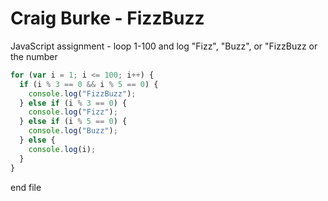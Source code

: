 # Craig Burke - FizzBuzz

JavaScript assignment - loop 1-100 and log "Fizz", "Buzz", or "FizzBuzz or the number

```js
for (var i = 1; i <= 100; i++) {
  if (i % 3 == 0 && i % 5 == 0) {
    console.log("FizzBuzz");
  } else if (i % 3 == 0) {
    console.log("Fizz");
  } else if (i % 5 == 0) {
    console.log("Buzz");
  } else {
    console.log(i);
  }
}
```

end file
